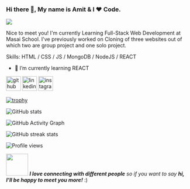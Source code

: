 ### Hi there 👋, My name is Amit & I ❤️ Code. 
![](https://media-exp1.licdn.com/dms/image/C5616AQEvCfpQFX9SGw/profile-displaybackgroundimage-shrink_350_1400/0/1644484129451?e=1649894400&v=beta&t=sd3scjfUEqDtKYw6QkBm8aNUSi3kZMzMpfL8B3IXhxk)

Nice to meet you! I'm currently Learning Full-Stack Web Development at Masai School.  I've previously worked on Cloning of three websites out of which two are group project and one solo project.

Skills: HTML / CSS / JS / MongoDB / NodeJS / REACT 

- 🌱 I’m currently learning REACT 


[<img src='https://cdn.jsdelivr.net/npm/simple-icons@3.0.1/icons/github.svg' alt='github' height='40'>](https://github.com/arai5563)  [<img src='https://cdn.jsdelivr.net/npm/simple-icons@3.0.1/icons/linkedin.svg' alt='linkedin' height='40'>](https://www.linkedin.com/in/linkedin.com/in/amit-rai-aa40b318b/)  [<img src='https://cdn.jsdelivr.net/npm/simple-icons@3.0.1/icons/instagram.svg' alt='instagram' height='40'>](https://www.instagram.com/amit5563/)  

[![trophy](https://github-profile-trophy.vercel.app/?username=arai5563)](https://github.com/ryo-ma/github-profile-trophy)

![GitHub stats](https://github-readme-stats.vercel.app/api?username=arai5563&show_icons=true)  

![GitHub Activity Graph](https://activity-graph.herokuapp.com/graph?username=arai5563)  

![GitHub streak stats](https://github-readme-streak-stats.herokuapp.com/?user=arai5563)  

![Profile views](https://gpvc.arturio.dev/arai5563)  


<img src="https://media.giphy.com/media/LnQjpWaON8nhr21vNW/giphy.gif" width="60"> <em><b>I love connecting with different people</b> so if you want to say <b>hi, I'll be happy to meet you more!</b></em> :)

